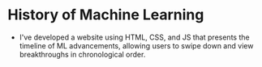 # History of Machine Learning
- I've developed a website using HTML, CSS, and JS that presents the timeline of ML advancements, allowing users to swipe down and view breakthroughs in chronological order.
